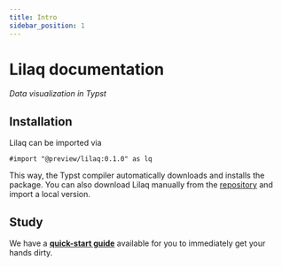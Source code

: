 ```yaml
---
title: Intro
sidebar_position: 1
---
```

# Lilaq documentation
_Data visualization in Typst_


## Installation
Lilaq can be imported via
```typ
#import "@preview/lilaq:0.1.0" as lq
```
This way, the Typst compiler automatically downloads and installs the package. 
You can also download Lilaq manually from the [repository](https://github.com/lilaq-project/lilaq) and import a local version. 


## Study

We have a [**quick-start guide**](./quickstart.md) available for you to immediately get your hands dirty. 

